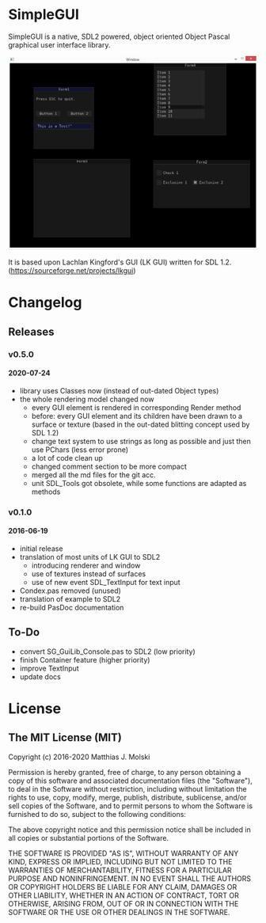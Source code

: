 # SimpleGUI
SimpleGUI is a native, SDL2 powered, object oriented Object Pascal graphical
user interface library.

![alt Example Screenshot](example/Screenshot.png "Example Screenshot")

It is based upon Lachlan Kingford's GUI (LK GUI) written for SDL 1.2.
(https://sourceforge.net/projects/lkgui)

# Changelog
## Releases
### v0.5.0
#### 2020-07-24
* library uses Classes now (instead of out-dated Object types)
* the whole rendering model changed now
  * every GUI element is rendered in corresponding Render method
  * before: every GUI element and its children have been drawn to a surface or
  texture (based in the out-dated blitting concept used by SDL 1.2)
  * change text system to use strings as long as possible and just then use
  PChars (less error prone)
  * a lot of code clean up
  * changed comment section to be more compact
  * merged all the md files for the git acc.
  * unit SDL_Tools got obsolete, while some functions are adapted as methods
### v0.1.0
#### 2016-06-19
* initial release
* translation of most units of LK GUI to SDL2
  * introducing renderer and window
  * use of textures instead of surfaces
  * use of new event SDL_TextInput for text input
* Condex.pas removed (unused)
* translation of example to SDL2
* re-build PasDoc documentation

## To-Do
* convert SG_GuiLib_Console.pas to SDL2 (low priority)
* finish Container feature (higher priority)
* improve TextInput
* update docs

# License
## The MIT License (MIT)

Copyright (c) 2016-2020 Matthias J. Molski

Permission is hereby granted, free of charge, to any person obtaining a copy
of this software and associated documentation files (the "Software"), to deal
in the Software without restriction, including without limitation the rights
to use, copy, modify, merge, publish, distribute, sublicense, and/or sell
copies of the Software, and to permit persons to whom the Software is
furnished to do so, subject to the following conditions:

The above copyright notice and this permission notice shall be included in all
copies or substantial portions of the Software.

THE SOFTWARE IS PROVIDED "AS IS", WITHOUT WARRANTY OF ANY KIND, EXPRESS OR
IMPLIED, INCLUDING BUT NOT LIMITED TO THE WARRANTIES OF MERCHANTABILITY,
FITNESS FOR A PARTICULAR PURPOSE AND NONINFRINGEMENT. IN NO EVENT SHALL THE
AUTHORS OR COPYRIGHT HOLDERS BE LIABLE FOR ANY CLAIM, DAMAGES OR OTHER
LIABILITY, WHETHER IN AN ACTION OF CONTRACT, TORT OR OTHERWISE, ARISING FROM,
OUT OF OR IN CONNECTION WITH THE SOFTWARE OR THE USE OR OTHER DEALINGS IN THE
SOFTWARE.
